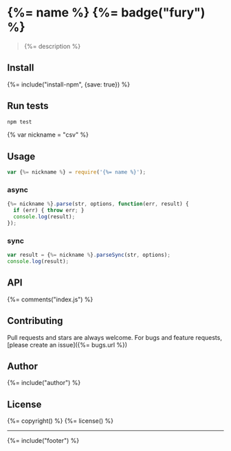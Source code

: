 # {%= name %} {%= badge("fury") %}

> {%= description %}

## Install
{%= include("install-npm", {save: true}) %}

## Run tests

```bash
npm test
```
{% var nickname = "csv" %}
## Usage
```js
var {%= nickname %} = require('{%= name %}');
```

### async

```js
{%= nickname %}.parse(str, options, function(err, result) {
  if (err) { throw err; }
  console.log(result);
});
```

### sync

```js
var result = {%= nickname %}.parseSync(str, options);
console.log(result);
```

## API
{%= comments("index.js") %}

## Contributing
Pull requests and stars are always welcome. For bugs and feature requests, [please create an issue]({%= bugs.url %})

## Author
{%= include("author") %}

## License
{%= copyright() %}
{%= license() %}

***

{%= include("footer") %}

[parser-cache]: https://github.com/jonschlinkert/parser-cache